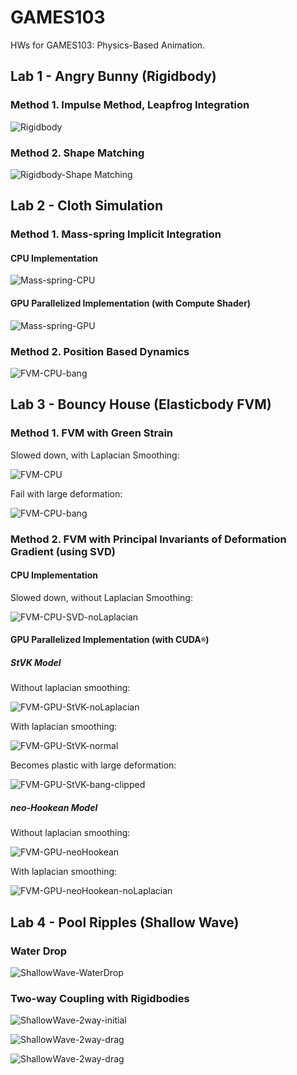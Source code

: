 # GAMES103
HWs for GAMES103: Physics-Based Animation.

## Lab 1 - Angry Bunny (Rigidbody)

### Method 1. Impulse Method, Leapfrog Integration

![Rigidbody](pics/Rigidbody.gif)

### Method 2. Shape Matching

![Rigidbody-Shape Matching](pics/Rigidbody-ShapeMatching.gif)

## Lab 2 - Cloth Simulation 

### Method 1. Mass-spring Implicit Integration
#### CPU Implementation

![Mass-spring-CPU](pics/Mass-spring-CPU.gif)

#### GPU Parallelized Implementation (with Compute Shader)

![Mass-spring-GPU](pics/Mass-spring-GPU.gif)

### Method 2. Position Based Dynamics

![FVM-CPU-bang](pics/PBD.gif)

## Lab 3 - Bouncy House (Elasticbody FVM)

### Method 1. FVM with Green Strain

Slowed down, with Laplacian Smoothing:

![FVM-CPU](pics/FVM-CPU.gif)

Fail with large deformation:

![FVM-CPU-bang](pics/FVM-CPU-bang.gif)

### Method 2. FVM with Principal Invariants of Deformation Gradient (using SVD)
#### CPU Implementation

Slowed down, without Laplacian Smoothing:

![FVM-CPU-SVD-noLaplacian](pics/FVM-CPU-SVD-noLaplacian.gif)

#### GPU Parallelized Implementation (with CUDA<small>®</small>)
##### StVK Model

Without laplacian smoothing:

![FVM-GPU-StVK-noLaplacian](pics/FVM-GPU-StVK-noLaplacian.gif)

With laplacian smoothing:

![FVM-GPU-StVK-normal](pics/FVM-GPU-StVK-normal.gif)

Becomes plastic with large deformation:

![FVM-GPU-StVK-bang-clipped](pics/FVM-GPU-StVK-bang-clipped.gif)

##### neo-Hookean Model

Without laplacian smoothing:

![FVM-GPU-neoHookean](pics/FVM-GPU-neoHookean.gif)

With laplacian smoothing:

![FVM-GPU-neoHookean-noLaplacian](pics/FVM-GPU-neoHookean-noLaplacian.gif)

## Lab 4 - Pool Ripples (Shallow Wave)

### Water Drop

![ShallowWave-WaterDrop](pics/ShallowWave-WaterDrop.gif)

### Two-way Coupling with Rigidbodies

![ShallowWave-2way-initial](pics/ShallowWave-2way-initial.gif)

![ShallowWave-2way-drag](pics/ShallowWave-2way-drag.gif)

![ShallowWave-2way-drag](pics/ShallowWave-2way-draganddrop.gif)
